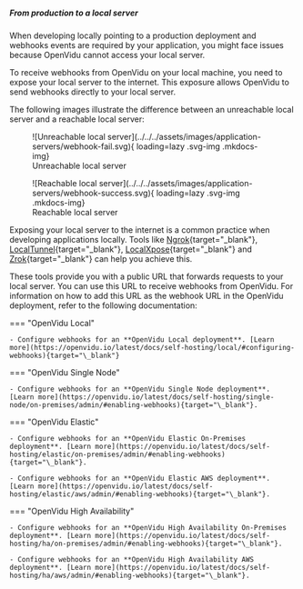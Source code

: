 ##### From production to a local server

When developing locally pointing to a production deployment and webhooks events are required by your application, you might face issues because OpenVidu cannot access your local server.

To receive webhooks from OpenVidu on your local machine, you need to expose your local server to the internet. This exposure allows OpenVidu to send webhooks directly to your local server.

The following images illustrate the difference between an unreachable local server and a reachable local server:

<div class="grid cards" markdown>

<figure markdown>
  ![Unreachable local server](../../../assets/images/application-servers/webhook-fail.svg){ loading=lazy .svg-img  .mkdocs-img}
  <figcaption>Unreachable local server</figcaption>
</figure>

<figure markdown>
  ![Reachable local server](../../../assets/images/application-servers/webhook-success.svg){ loading=lazy .svg-img  .mkdocs-img}
  <figcaption>Reachable local server</figcaption>
</figure>

</div>

Exposing your local server to the internet is a common practice when developing applications locally. Tools like [Ngrok](https://ngrok.com/){target="\_blank"}, [LocalTunnel](https://localtunnel.github.io/www/){target="\_blank"}, [LocalXpose](https://localxpose.io/){target="\_blank"} and [Zrok](https://zrok.io/){target="\_blank"} can help you achieve this.

These tools provide you with a public URL that forwards requests to your local server. You can use this URL to receive webhooks from OpenVidu. For information on how to add this URL as the webhook URL in the OpenVidu deployment, refer to the following documentation:

=== "OpenVidu Local"

    - Configure webhooks for an **OpenVidu Local deployment**. [Learn more](https://openvidu.io/latest/docs/self-hosting/local/#configuring-webhooks){target="\_blank"}

=== "OpenVidu Single Node"

    - Configure webhooks for an **OpenVidu Single Node deployment**. [Learn more](https://openvidu.io/latest/docs/self-hosting/single-node/on-premises/admin/#enabling-webhooks){target="\_blank"}.

=== "OpenVidu Elastic"

    - Configure webhooks for an **OpenVidu Elastic On-Premises deployment**. [Learn more](https://openvidu.io/latest/docs/self-hosting/elastic/on-premises/admin/#enabling-webhooks){target="\_blank"}.

    - Configure webhooks for an **OpenVidu Elastic AWS deployment**. [Learn more](https://openvidu.io/latest/docs/self-hosting/elastic/aws/admin/#enabling-webhooks){target="\_blank"}.

=== "OpenVidu High Availability"

    - Configure webhooks for an **OpenVidu High Availability On-Premises deployment**. [Learn more](https://openvidu.io/latest/docs/self-hosting/ha/on-premises/admin/#enabling-webhooks){target="\_blank"}.

    - Configure webhooks for an **OpenVidu High Availability AWS deployment**. [Learn more](https://openvidu.io/latest/docs/self-hosting/ha/aws/admin/#enabling-webhooks){target="\_blank"}.
